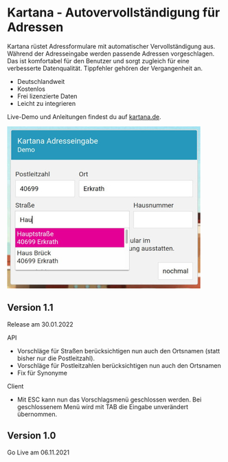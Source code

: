 # Kartana - Autovervollständigung für Adressen

Kartana rüstet Adressformulare mit automatischer Vervollständigung aus. Während der Adresseingabe werden passende Adressen vorgeschlagen. Das ist komfortabel für den Benutzer und
sorgt zugleich für eine verbesserte Datenqualität. Tippfehler gehören der Vergangenheit an.

* Deutschlandweit
* Kostenlos
* Frei lizenzierte Daten
* Leicht zu integrieren

Live-Demo und Anleitungen findest du auf [kartana.de](https://kartana.de).


![Screenshot](example.jpeg)

## Version 1.1
Release am 30.01.2022

API
* Vorschläge für Straßen berücksichtigen nun auch den Ortsnamen (statt bisher nur die Postleitzahl).
* Vorschläge für Postleitzahlen berücksichtigen nun auch den Ortsnamen
* Fix für Synonyme 

Client
* Mit ESC kann nun das Vorschlagsmenü geschlossen werden. Bei geschlossenem Menü wird mit TAB die Eingabe unverändert übernommen. 


## Version 1.0
Go Live am 06.11.2021
